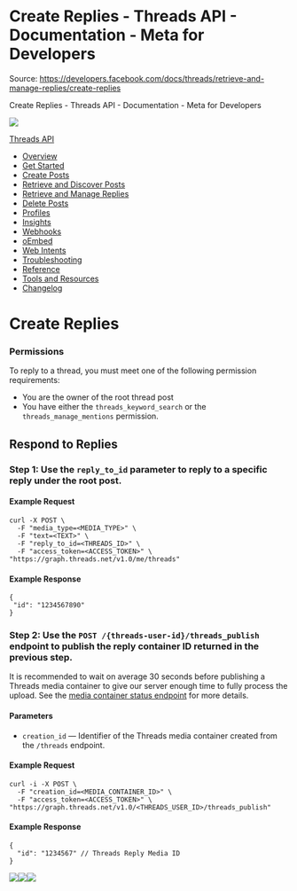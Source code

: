 # Create Replies - Threads API - Documentation - Meta for Developers

Source: https://developers.facebook.com/docs/threads/retrieve-and-manage-replies/create-replies

Create Replies - Threads API - Documentation - Meta for Developers

![](https://facebook.com/security/hsts-pixel.gif)

[Threads API](../.md)

* [Overview](../overview.md)
* [Get Started](../get-started.md)
* [Create Posts](../create-posts.md)
* [Retrieve and Discover Posts](../retrieve-and-discover-posts.md)
* [Retrieve and Manage Replies](../retrieve-and-manage-replies.md)
* [Delete Posts](../posts/delete-posts.md)
* [Profiles](../threads-profiles.md)
* [Insights](../insights.md)
* [Webhooks](../webhooks.md)
* [oEmbed](../tools-and-resources/embed-a-threads-post.md)
* [Web Intents](../threads-web-intents.md)
* [Troubleshooting](../troubleshooting.md)
* [Reference](../reference.md)
* [Tools and Resources](../tools-and-resources.md)
* [Changelog](../changelog.md)

# Create Replies

### Permissions

To reply to a thread, you must meet one of the following permission requirements:

* You are the owner of the root thread post
* You have either the `threads_keyword_search` or the `threads_manage_mentions` permission.

## Respond to Replies

### Step 1: Use the `reply_to_id` parameter to reply to a specific reply under the root post.

#### Example Request

```
curl -X POST \
  -F "media_type=<MEDIA_TYPE>" \
  -F "text=<TEXT>" \
  -F "reply_to_id=<THREADS_ID>" \
  -F "access_token=<ACCESS_TOKEN>" \
"https://graph.threads.net/v1.0/me/threads"
```

#### Example Response

```
{
 "id": "1234567890"
}
```

### Step 2: Use the `POST /{threads-user-id}/threads_publish` endpoint to publish the reply container ID returned in the previous step.

It is recommended to wait on average 30 seconds before publishing a Threads media container to give our server enough time to fully process the upload. See the [media container status endpoint](../troubleshooting-publishing-does-not-return-a-media-id.md) for more details.

#### Parameters

* `creation_id` — Identifier of the Threads media container created from the `/threads` endpoint.

#### Example Request

```
curl -i -X POST \ 
  -F "creation_id=<MEDIA_CONTAINER_ID>" \
  -F "access_token=<ACCESS_TOKEN>" \
"https://graph.threads.net/v1.0/<THREADS_USER_ID>/threads_publish"
```

#### Example Response

```
{
  "id": "1234567" // Threads Reply Media ID
}
```

![](https://www.facebook.com/tr?id=675141479195042&ev=PageView&noscript=1)![](https://www.facebook.com/tr?id=574561515946252&ev=PageView&noscript=1)![](https://www.facebook.com/tr?id=1754628768090156&ev=PageView&noscript=1)
